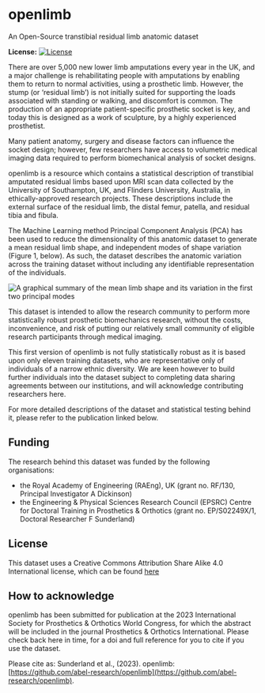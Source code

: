 # openlimb
An Open-Source transtibial residual limb anatomic dataset

**License:** [![License](https://img.shields.io/github/license/abel-research/openlimb)](master/LICENSE)

There are over 5,000 new lower limb amputations every year in the UK, and a major challenge is rehabilitating people with amputations by enabling them to return to normal activities, using a prosthetic limb. However, the stump (or ‘residual limb’) is not initially suited for supporting the loads associated with standing or walking, and discomfort is common. The production of an appropriate patient-specific prosthetic socket is key, and today this is designed as a work of sculpture, by a highly experienced prosthetist. 

Many patient anatomy, surgery and disease factors can influence the socket design; however, few researchers have access to volumetric medical imaging data required to perform biomechanical analysis of socket designs. 

openlimb is a resource which contains a statistical description of transtibial amputated residual limbs based upon MRI scan data collected by the University of Southampton, UK, and Flinders University, Australia, in ethically-approved research projects. These descriptions include the external surface of the residual limb, the distal femur, patella, and residual tibia and fibula.

The Machine Learning method Principal Component Analysis (PCA) has been used to reduce the dimensionality of this anatomic dataset to generate a mean residual limb shape, and independent modes of shape variation (Figure 1, below). As such, the dataset describes the anatomic variation across the training dataset without including any identifiable representation of the individuals.

![A graphical summary of the mean limb shape and its variation in the first two principal modes](master/abstract/Modes1and2.png)

This dataset is intended to allow the research community to perform more statistically robust prosthetic biomechanics research, without the costs, inconvenience, and risk of putting our relatively small community of eligible research participants through medical imaging.

This first version of openlimb is not fully statistically robust as it is based upon only eleven training datasets, who are representative only of individuals of a narrow ethnic diversity. We are keen however to build further individuals into the dataset subject to completing data sharing agreements between our institutions, and will acknowledge contributing researchers here.

For more detailed descriptions of the dataset and statistical testing behind it, please refer to the publication linked below.

Funding
--------

The research behind this dataset was funded by the following organisations:
- the Royal Academy of Engineering (RAEng), UK (grant no. RF/130, Principal Investigator A Dickinson)
- the Engineering & Physical Sciences Research Council (EPSRC) Centre for Doctoral Training in Prosthetics & Orthotics (grant no. EP/S02249X/1, Doctoral Researcher F Sunderland)

License
--------

This dataset uses a Creative Commons Attribution Share Alike 4.0 International license, which can be found [here](../main/LICENSE)

How to acknowledge
------------------

openlimb has been submitted for publication at the 2023 International Society for Prosthetics & Orthotics World Congress, for which the abstract will be included in the journal Prosthetics & Orthotics International. Please check back here in time, for a doi and full reference for you to cite if you use the dataset. 

Please cite as:
Sunderland et al., (2023). openlimb: [https://github.com/abel-research/openlimb](https://github.com/abel-research/openlimb).
